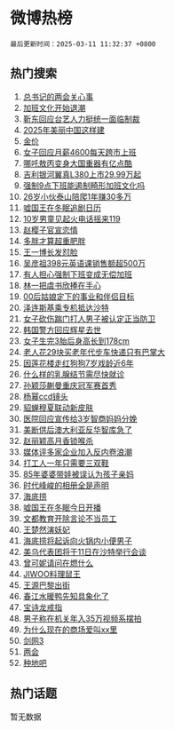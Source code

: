 # 微博热榜

`最后更新时间：2025-03-11 11:32:37 +0800`

## 热门搜索

1. [总书记的两会关心事](https://m.weibo.cn/search?containerid=100103type%3D1%26t%3D10%26q%3D%23%E6%80%BB%E4%B9%A6%E8%AE%B0%E7%9A%84%E4%B8%A4%E4%BC%9A%E5%85%B3%E5%BF%83%E4%BA%8B%23&stream_entry_id=51&isnewpage=1&extparam=seat%3D1%26pos%3D0%26filter_type%3Drealtimehot%26q%3D%2523%25E6%2580%25BB%25E4%25B9%25A6%25E8%25AE%25B0%25E7%259A%2584%25E4%25B8%25A4%25E4%25BC%259A%25E5%2585%25B3%25E5%25BF%2583%25E4%25BA%258B%2523%26stream_entry_id%3D51%26cate%3D10103%26c_type%3D51%26dgr%3D0%26display_time%3D1741663955%26pre_seqid%3D17416639558690416478336)
1. [加班文化开始退潮](https://m.weibo.cn/search?containerid=100103type%3D1%26t%3D10%26q%3D%23%E5%8A%A0%E7%8F%AD%E6%96%87%E5%8C%96%E5%BC%80%E5%A7%8B%E9%80%80%E6%BD%AE%23&stream_entry_id=31&isnewpage=1&extparam=seat%3D1%26cate%3D5001%26band_rank%3D1%26q%3D%2523%25E5%258A%25A0%25E7%258F%25AD%25E6%2596%2587%25E5%258C%2596%25E5%25BC%2580%25E5%25A7%258B%25E9%2580%2580%25E6%25BD%25AE%2523%26stream_entry_id%3D31%26flag%3D1%26filter_type%3Drealtimehot%26c_type%3D31%26realpos%3D1%26pos%3D0%26lcate%3D5001%26dgr%3D0%26display_time%3D1741663955%26pre_seqid%3D17416639558690416478336)
1. [靳东回应台艺人力挺统一面临制裁](https://m.weibo.cn/search?containerid=100103type%3D1%26t%3D10%26q%3D%23%E9%9D%B3%E4%B8%9C%E5%9B%9E%E5%BA%94%E5%8F%B0%E8%89%BA%E4%BA%BA%E5%8A%9B%E6%8C%BA%E7%BB%9F%E4%B8%80%E9%9D%A2%E4%B8%B4%E5%88%B6%E8%A3%81%23&stream_entry_id=31&isnewpage=1&extparam=seat%3D1%26cate%3D5001%26band_rank%3D2%26q%3D%2523%25E9%259D%25B3%25E4%25B8%259C%25E5%259B%259E%25E5%25BA%2594%25E5%258F%25B0%25E8%2589%25BA%25E4%25BA%25BA%25E5%258A%259B%25E6%258C%25BA%25E7%25BB%259F%25E4%25B8%2580%25E9%259D%25A2%25E4%25B8%25B4%25E5%2588%25B6%25E8%25A3%2581%2523%26stream_entry_id%3D31%26flag%3D1%26filter_type%3Drealtimehot%26c_type%3D31%26realpos%3D2%26pos%3D1%26lcate%3D5001%26dgr%3D0%26display_time%3D1741663955%26pre_seqid%3D17416639558690416478336)
1. [2025年美丽中国这样建](https://m.weibo.cn/search?containerid=100103type%3D1%26t%3D10%26q%3D%232025%E5%B9%B4%E7%BE%8E%E4%B8%BD%E4%B8%AD%E5%9B%BD%E8%BF%99%E6%A0%B7%E5%BB%BA%23&stream_entry_id=31&isnewpage=1&extparam=seat%3D1%26cate%3D5001%26band_rank%3D3%26q%3D%25232025%25E5%25B9%25B4%25E7%25BE%258E%25E4%25B8%25BD%25E4%25B8%25AD%25E5%259B%25BD%25E8%25BF%2599%25E6%25A0%25B7%25E5%25BB%25BA%2523%26stream_entry_id%3D31%26flag%3D0%26filter_type%3Drealtimehot%26c_type%3D31%26realpos%3D3%26pos%3D2%26lcate%3D5001%26dgr%3D0%26display_time%3D1741663955%26pre_seqid%3D17416639558690416478336)
1. [金价](https://m.weibo.cn/search?containerid=100103type%3D1%26t%3D10%26q%3D%E9%87%91%E4%BB%B7&stream_entry_id=31&isnewpage=1&extparam=seat%3D1%26cate%3D5001%26band_rank%3D4%26q%3D%25E9%2587%2591%25E4%25BB%25B7%26stream_entry_id%3D31%26flag%3D1%26filter_type%3Drealtimehot%26c_type%3D31%26realpos%3D4%26pos%3D3%26lcate%3D5001%26dgr%3D0%26display_time%3D1741663955%26pre_seqid%3D17416639558690416478336)
1. [女子回应月薪4600每天跨市上班](https://m.weibo.cn/search?containerid=100103type%3D1%26t%3D10%26q%3D%23%E5%A5%B3%E5%AD%90%E5%9B%9E%E5%BA%94%E6%9C%88%E8%96%AA4600%E6%AF%8F%E5%A4%A9%E8%B7%A8%E5%B8%82%E4%B8%8A%E7%8F%AD%23&stream_entry_id=31&isnewpage=1&extparam=seat%3D1%26cate%3D5001%26band_rank%3D5%26q%3D%2523%25E5%25A5%25B3%25E5%25AD%2590%25E5%259B%259E%25E5%25BA%2594%25E6%259C%2588%25E8%2596%25AA4600%25E6%25AF%258F%25E5%25A4%25A9%25E8%25B7%25A8%25E5%25B8%2582%25E4%25B8%258A%25E7%258F%25AD%2523%26stream_entry_id%3D31%26flag%3D0%26filter_type%3Drealtimehot%26c_type%3D31%26realpos%3D5%26pos%3D4%26lcate%3D5001%26dgr%3D0%26display_time%3D1741663955%26pre_seqid%3D17416639558690416478336)
1. [哪吒敖丙变身大国重器有亿点酷](https://m.weibo.cn/search?containerid=100103type%3D1%26t%3D10%26q%3D%23%E5%93%AA%E5%90%92%E6%95%96%E4%B8%99%E5%8F%98%E8%BA%AB%E5%A4%A7%E5%9B%BD%E9%87%8D%E5%99%A8%E6%9C%89%E4%BA%BF%E7%82%B9%E9%85%B7%23&stream_entry_id=31&isnewpage=1&extparam=seat%3D1%26cate%3D5001%26band_rank%3D6%26q%3D%2523%25E5%2593%25AA%25E5%2590%2592%25E6%2595%2596%25E4%25B8%2599%25E5%258F%2598%25E8%25BA%25AB%25E5%25A4%25A7%25E5%259B%25BD%25E9%2587%258D%25E5%2599%25A8%25E6%259C%2589%25E4%25BA%25BF%25E7%2582%25B9%25E9%2585%25B7%2523%26stream_entry_id%3D31%26flag%3D1%26filter_type%3Drealtimehot%26c_type%3D31%26realpos%3D6%26pos%3D5%26lcate%3D5001%26dgr%3D0%26display_time%3D1741663955%26pre_seqid%3D17416639558690416478336)
1. [吉利银河翼真L380上市29.99万起](https://m.weibo.cn/search?containerid=100103type%3D1%26t%3D10%26q%3D%23%E5%90%89%E5%88%A9%E9%93%B6%E6%B2%B3%E7%BF%BC%E7%9C%9FL380%E4%B8%8A%E5%B8%8229.99%E4%B8%87%E8%B5%B7%23&stream_entry_id=31&isnewpage=1&extparam=seat%3D1%26cate%3D5001%26band_rank%3D7%26q%3D%2523%25E5%2590%2589%25E5%2588%25A9%25E9%2593%25B6%25E6%25B2%25B3%25E7%25BF%25BC%25E7%259C%259FL380%25E4%25B8%258A%25E5%25B8%258229.99%25E4%25B8%2587%25E8%25B5%25B7%2523%26stream_entry_id%3D31%26is_ad_pos%3D1%26pos%3D6%26topic_ad%3D1%26c_type%3D31%26adid%3D278827%26filter_type%3Drealtimehot%26lcate%3D5001%26dgr%3D0%26display_time%3D1741663955%26pre_seqid%3D17416639558690416478336)
1. [强制9点下班能遏制畸形加班文化吗](https://m.weibo.cn/search?containerid=100103type%3D1%26t%3D10%26q%3D%23%E5%BC%BA%E5%88%B69%E7%82%B9%E4%B8%8B%E7%8F%AD%E8%83%BD%E9%81%8F%E5%88%B6%E7%95%B8%E5%BD%A2%E5%8A%A0%E7%8F%AD%E6%96%87%E5%8C%96%E5%90%97%23&stream_entry_id=31&isnewpage=1&extparam=seat%3D1%26cate%3D5001%26band_rank%3D7%26q%3D%2523%25E5%25BC%25BA%25E5%2588%25B69%25E7%2582%25B9%25E4%25B8%258B%25E7%258F%25AD%25E8%2583%25BD%25E9%2581%258F%25E5%2588%25B6%25E7%2595%25B8%25E5%25BD%25A2%25E5%258A%25A0%25E7%258F%25AD%25E6%2596%2587%25E5%258C%2596%25E5%2590%2597%2523%26stream_entry_id%3D31%26flag%3D0%26filter_type%3Drealtimehot%26c_type%3D31%26realpos%3D7%26pos%3D7%26lcate%3D5001%26dgr%3D0%26display_time%3D1741663955%26pre_seqid%3D17416639558690416478336)
1. [26岁小伙泰山陪爬1年赚30多万](https://m.weibo.cn/search?containerid=100103type%3D1%26t%3D10%26q%3D%2326%E5%B2%81%E5%B0%8F%E4%BC%99%E6%B3%B0%E5%B1%B1%E9%99%AA%E7%88%AC1%E5%B9%B4%E8%B5%9A30%E5%A4%9A%E4%B8%87%23&stream_entry_id=31&isnewpage=1&extparam=seat%3D1%26cate%3D5001%26band_rank%3D8%26q%3D%252326%25E5%25B2%2581%25E5%25B0%258F%25E4%25BC%2599%25E6%25B3%25B0%25E5%25B1%25B1%25E9%2599%25AA%25E7%2588%25AC1%25E5%25B9%25B4%25E8%25B5%259A30%25E5%25A4%259A%25E4%25B8%2587%2523%26stream_entry_id%3D31%26flag%3D0%26filter_type%3Drealtimehot%26c_type%3D31%26realpos%3D8%26pos%3D8%26lcate%3D5001%26dgr%3D0%26display_time%3D1741663955%26pre_seqid%3D17416639558690416478336)
1. [嘘国王在冬眠追剧日历](https://m.weibo.cn/search?containerid=100103type%3D1%26t%3D10%26q%3D%E5%98%98%E5%9B%BD%E7%8E%8B%E5%9C%A8%E5%86%AC%E7%9C%A0%E8%BF%BD%E5%89%A7%E6%97%A5%E5%8E%86&stream_entry_id=31&isnewpage=1&extparam=seat%3D1%26cate%3D5001%26band_rank%3D9%26q%3D%25E5%2598%2598%25E5%259B%25BD%25E7%258E%258B%25E5%259C%25A8%25E5%2586%25AC%25E7%259C%25A0%25E8%25BF%25BD%25E5%2589%25A7%25E6%2597%25A5%25E5%258E%2586%26stream_entry_id%3D31%26flag%3D1%26filter_type%3Drealtimehot%26c_type%3D31%26realpos%3D9%26pos%3D9%26lcate%3D5001%26dgr%3D0%26display_time%3D1741663955%26pre_seqid%3D17416639558690416478336)
1. [10岁男童见起火电话摇来119](https://m.weibo.cn/search?containerid=100103type%3D1%26t%3D10%26q%3D%2310%E5%B2%81%E7%94%B7%E7%AB%A5%E8%A7%81%E8%B5%B7%E7%81%AB%E7%94%B5%E8%AF%9D%E6%91%87%E6%9D%A5119%23&stream_entry_id=31&isnewpage=1&extparam=seat%3D1%26cate%3D5001%26band_rank%3D10%26q%3D%252310%25E5%25B2%2581%25E7%2594%25B7%25E7%25AB%25A5%25E8%25A7%2581%25E8%25B5%25B7%25E7%2581%25AB%25E7%2594%25B5%25E8%25AF%259D%25E6%2591%2587%25E6%259D%25A5119%2523%26stream_entry_id%3D31%26flag%3D1%26filter_type%3Drealtimehot%26c_type%3D31%26realpos%3D10%26pos%3D10%26lcate%3D5001%26dgr%3D0%26display_time%3D1741663955%26pre_seqid%3D17416639558690416478336)
1. [赵樱子官宣恋情](https://m.weibo.cn/search?containerid=100103type%3D1%26t%3D10%26q%3D%23%E8%B5%B5%E6%A8%B1%E5%AD%90%E5%AE%98%E5%AE%A3%E6%81%8B%E6%83%85%23&stream_entry_id=31&isnewpage=1&extparam=seat%3D1%26cate%3D5001%26band_rank%3D11%26q%3D%2523%25E8%25B5%25B5%25E6%25A8%25B1%25E5%25AD%2590%25E5%25AE%2598%25E5%25AE%25A3%25E6%2581%258B%25E6%2583%2585%2523%26stream_entry_id%3D31%26flag%3D0%26filter_type%3Drealtimehot%26c_type%3D31%26realpos%3D11%26pos%3D11%26lcate%3D5001%26dgr%3D0%26display_time%3D1741663955%26pre_seqid%3D17416639558690416478336)
1. [多胖才算超重肥胖](https://m.weibo.cn/search?containerid=100103type%3D1%26t%3D10%26q%3D%23%E5%A4%9A%E8%83%96%E6%89%8D%E7%AE%97%E8%B6%85%E9%87%8D%E8%82%A5%E8%83%96%23&stream_entry_id=31&isnewpage=1&extparam=seat%3D1%26cate%3D5001%26band_rank%3D12%26q%3D%2523%25E5%25A4%259A%25E8%2583%2596%25E6%2589%258D%25E7%25AE%2597%25E8%25B6%2585%25E9%2587%258D%25E8%2582%25A5%25E8%2583%2596%2523%26stream_entry_id%3D31%26flag%3D0%26filter_type%3Drealtimehot%26c_type%3D31%26realpos%3D12%26pos%3D12%26lcate%3D5001%26dgr%3D0%26display_time%3D1741663955%26pre_seqid%3D17416639558690416478336)
1. [王一博长发怼脸](https://m.weibo.cn/search?containerid=100103type%3D1%26t%3D10%26q%3D%23%E7%8E%8B%E4%B8%80%E5%8D%9A%E9%95%BF%E5%8F%91%E6%80%BC%E8%84%B8%23&stream_entry_id=31&isnewpage=1&extparam=seat%3D1%26cate%3D5001%26band_rank%3D13%26q%3D%2523%25E7%258E%258B%25E4%25B8%2580%25E5%258D%259A%25E9%2595%25BF%25E5%258F%2591%25E6%2580%25BC%25E8%2584%25B8%2523%26stream_entry_id%3D31%26flag%3D1%26filter_type%3Drealtimehot%26c_type%3D31%26realpos%3D13%26pos%3D13%26lcate%3D5001%26dgr%3D0%26display_time%3D1741663955%26pre_seqid%3D17416639558690416478336)
1. [吴彦祖398元英语课销售额超500万](https://m.weibo.cn/search?containerid=100103type%3D1%26t%3D10%26q%3D%23%E5%90%B4%E5%BD%A6%E7%A5%96398%E5%85%83%E8%8B%B1%E8%AF%AD%E8%AF%BE%E9%94%80%E5%94%AE%E9%A2%9D%E8%B6%85500%E4%B8%87%23&stream_entry_id=31&isnewpage=1&extparam=seat%3D1%26cate%3D5001%26band_rank%3D14%26q%3D%2523%25E5%2590%25B4%25E5%25BD%25A6%25E7%25A5%2596398%25E5%2585%2583%25E8%258B%25B1%25E8%25AF%25AD%25E8%25AF%25BE%25E9%2594%2580%25E5%2594%25AE%25E9%25A2%259D%25E8%25B6%2585500%25E4%25B8%2587%2523%26stream_entry_id%3D31%26flag%3D0%26filter_type%3Drealtimehot%26c_type%3D31%26realpos%3D14%26pos%3D14%26lcate%3D5001%26dgr%3D0%26display_time%3D1741663955%26pre_seqid%3D17416639558690416478336)
1. [有人担心强制下班变成无偿加班](https://m.weibo.cn/search?containerid=100103type%3D1%26t%3D10%26q%3D%23%E6%9C%89%E4%BA%BA%E6%8B%85%E5%BF%83%E5%BC%BA%E5%88%B6%E4%B8%8B%E7%8F%AD%E5%8F%98%E6%88%90%E6%97%A0%E5%81%BF%E5%8A%A0%E7%8F%AD%23&stream_entry_id=31&isnewpage=1&extparam=seat%3D1%26cate%3D5001%26band_rank%3D15%26q%3D%2523%25E6%259C%2589%25E4%25BA%25BA%25E6%258B%2585%25E5%25BF%2583%25E5%25BC%25BA%25E5%2588%25B6%25E4%25B8%258B%25E7%258F%25AD%25E5%258F%2598%25E6%2588%2590%25E6%2597%25A0%25E5%2581%25BF%25E5%258A%25A0%25E7%258F%25AD%2523%26stream_entry_id%3D31%26flag%3D1%26filter_type%3Drealtimehot%26c_type%3D31%26realpos%3D15%26pos%3D15%26lcate%3D5001%26dgr%3D0%26display_time%3D1741663955%26pre_seqid%3D17416639558690416478336)
1. [林一把虞书欣捧在手心](https://m.weibo.cn/search?containerid=100103type%3D1%26t%3D10%26q%3D%23%E6%9E%97%E4%B8%80%E6%8A%8A%E8%99%9E%E4%B9%A6%E6%AC%A3%E6%8D%A7%E5%9C%A8%E6%89%8B%E5%BF%83%23&stream_entry_id=31&isnewpage=1&extparam=seat%3D1%26cate%3D5001%26band_rank%3D16%26q%3D%2523%25E6%259E%2597%25E4%25B8%2580%25E6%258A%258A%25E8%2599%259E%25E4%25B9%25A6%25E6%25AC%25A3%25E6%258D%25A7%25E5%259C%25A8%25E6%2589%258B%25E5%25BF%2583%2523%26stream_entry_id%3D31%26flag%3D1%26filter_type%3Drealtimehot%26c_type%3D31%26realpos%3D16%26pos%3D16%26lcate%3D5001%26dgr%3D0%26display_time%3D1741663955%26pre_seqid%3D17416639558690416478336)
1. [00后姑娘定下的事业和伴侣目标](https://m.weibo.cn/search?containerid=100103type%3D1%26t%3D10%26q%3D%2300%E5%90%8E%E5%A7%91%E5%A8%98%E5%AE%9A%E4%B8%8B%E7%9A%84%E4%BA%8B%E4%B8%9A%E5%92%8C%E4%BC%B4%E4%BE%A3%E7%9B%AE%E6%A0%87%23&stream_entry_id=31&isnewpage=1&extparam=seat%3D1%26cate%3D5001%26band_rank%3D17%26q%3D%252300%25E5%2590%258E%25E5%25A7%2591%25E5%25A8%2598%25E5%25AE%259A%25E4%25B8%258B%25E7%259A%2584%25E4%25BA%258B%25E4%25B8%259A%25E5%2592%258C%25E4%25BC%25B4%25E4%25BE%25A3%25E7%259B%25AE%25E6%25A0%2587%2523%26stream_entry_id%3D31%26flag%3D0%26filter_type%3Drealtimehot%26c_type%3D31%26realpos%3D17%26pos%3D17%26lcate%3D5001%26dgr%3D0%26display_time%3D1741663955%26pre_seqid%3D17416639558690416478336)
1. [泽连斯基乘专机抵达沙特](https://m.weibo.cn/search?containerid=100103type%3D1%26t%3D10%26q%3D%23%E6%B3%BD%E8%BF%9E%E6%96%AF%E5%9F%BA%E4%B9%98%E4%B8%93%E6%9C%BA%E6%8A%B5%E8%BE%BE%E6%B2%99%E7%89%B9%23&stream_entry_id=31&isnewpage=1&extparam=seat%3D1%26cate%3D5001%26band_rank%3D18%26q%3D%2523%25E6%25B3%25BD%25E8%25BF%259E%25E6%2596%25AF%25E5%259F%25BA%25E4%25B9%2598%25E4%25B8%2593%25E6%259C%25BA%25E6%258A%25B5%25E8%25BE%25BE%25E6%25B2%2599%25E7%2589%25B9%2523%26stream_entry_id%3D31%26flag%3D1%26filter_type%3Drealtimehot%26c_type%3D31%26realpos%3D18%26pos%3D18%26lcate%3D5001%26dgr%3D0%26display_time%3D1741663955%26pre_seqid%3D17416639558690416478336)
1. [女子砍伤踹门打人男子被认定正当防卫](https://m.weibo.cn/search?containerid=100103type%3D1%26t%3D10%26q%3D%23%E5%A5%B3%E5%AD%90%E7%A0%8D%E4%BC%A4%E8%B8%B9%E9%97%A8%E6%89%93%E4%BA%BA%E7%94%B7%E5%AD%90%E8%A2%AB%E8%AE%A4%E5%AE%9A%E6%AD%A3%E5%BD%93%E9%98%B2%E5%8D%AB%23&stream_entry_id=31&isnewpage=1&extparam=seat%3D1%26cate%3D5001%26band_rank%3D19%26q%3D%2523%25E5%25A5%25B3%25E5%25AD%2590%25E7%25A0%258D%25E4%25BC%25A4%25E8%25B8%25B9%25E9%2597%25A8%25E6%2589%2593%25E4%25BA%25BA%25E7%2594%25B7%25E5%25AD%2590%25E8%25A2%25AB%25E8%25AE%25A4%25E5%25AE%259A%25E6%25AD%25A3%25E5%25BD%2593%25E9%2598%25B2%25E5%258D%25AB%2523%26stream_entry_id%3D31%26flag%3D0%26filter_type%3Drealtimehot%26c_type%3D31%26realpos%3D19%26pos%3D19%26lcate%3D5001%26dgr%3D0%26display_time%3D1741663955%26pre_seqid%3D17416639558690416478336)
1. [韩国警方回应辉星去世](https://m.weibo.cn/search?containerid=100103type%3D1%26t%3D10%26q%3D%23%E9%9F%A9%E5%9B%BD%E8%AD%A6%E6%96%B9%E5%9B%9E%E5%BA%94%E8%BE%89%E6%98%9F%E5%8E%BB%E4%B8%96%23&stream_entry_id=31&isnewpage=1&extparam=seat%3D1%26cate%3D5001%26band_rank%3D20%26q%3D%2523%25E9%259F%25A9%25E5%259B%25BD%25E8%25AD%25A6%25E6%2596%25B9%25E5%259B%259E%25E5%25BA%2594%25E8%25BE%2589%25E6%2598%259F%25E5%258E%25BB%25E4%25B8%2596%2523%26stream_entry_id%3D31%26flag%3D0%26filter_type%3Drealtimehot%26c_type%3D31%26realpos%3D20%26pos%3D20%26lcate%3D5001%26dgr%3D0%26display_time%3D1741663955%26pre_seqid%3D17416639558690416478336)
1. [女子生完3胎后身高长到178cm](https://m.weibo.cn/search?containerid=100103type%3D1%26t%3D10%26q%3D%23%E5%A5%B3%E5%AD%90%E7%94%9F%E5%AE%8C3%E8%83%8E%E5%90%8E%E8%BA%AB%E9%AB%98%E9%95%BF%E5%88%B0178cm%23&stream_entry_id=31&isnewpage=1&extparam=seat%3D1%26cate%3D5001%26band_rank%3D21%26q%3D%2523%25E5%25A5%25B3%25E5%25AD%2590%25E7%2594%259F%25E5%25AE%258C3%25E8%2583%258E%25E5%2590%258E%25E8%25BA%25AB%25E9%25AB%2598%25E9%2595%25BF%25E5%2588%25B0178cm%2523%26stream_entry_id%3D31%26flag%3D1%26filter_type%3Drealtimehot%26c_type%3D31%26realpos%3D21%26pos%3D21%26lcate%3D5001%26dgr%3D0%26display_time%3D1741663955%26pre_seqid%3D17416639558690416478336)
1. [老人花29块买老年代步车快递只有巴掌大](https://m.weibo.cn/search?containerid=100103type%3D1%26t%3D10%26q%3D%23%E8%80%81%E4%BA%BA%E8%8A%B129%E5%9D%97%E4%B9%B0%E8%80%81%E5%B9%B4%E4%BB%A3%E6%AD%A5%E8%BD%A6%E5%BF%AB%E9%80%92%E5%8F%AA%E6%9C%89%E5%B7%B4%E6%8E%8C%E5%A4%A7%23&stream_entry_id=31&isnewpage=1&extparam=seat%3D1%26cate%3D5001%26band_rank%3D22%26q%3D%2523%25E8%2580%2581%25E4%25BA%25BA%25E8%258A%25B129%25E5%259D%2597%25E4%25B9%25B0%25E8%2580%2581%25E5%25B9%25B4%25E4%25BB%25A3%25E6%25AD%25A5%25E8%25BD%25A6%25E5%25BF%25AB%25E9%2580%2592%25E5%258F%25AA%25E6%259C%2589%25E5%25B7%25B4%25E6%258E%258C%25E5%25A4%25A7%2523%26stream_entry_id%3D31%26flag%3D1%26filter_type%3Drealtimehot%26c_type%3D31%26realpos%3D22%26pos%3D22%26lcate%3D5001%26dgr%3D0%26display_time%3D1741663955%26pre_seqid%3D17416639558690416478336)
1. [因莲花楼走红狗狗7岁戏龄近6年](https://m.weibo.cn/search?containerid=100103type%3D1%26t%3D10%26q%3D%23%E5%9B%A0%E8%8E%B2%E8%8A%B1%E6%A5%BC%E8%B5%B0%E7%BA%A2%E7%8B%97%E7%8B%977%E5%B2%81%E6%88%8F%E9%BE%84%E8%BF%916%E5%B9%B4%23&stream_entry_id=31&isnewpage=1&extparam=seat%3D1%26cate%3D5001%26band_rank%3D23%26q%3D%2523%25E5%259B%25A0%25E8%258E%25B2%25E8%258A%25B1%25E6%25A5%25BC%25E8%25B5%25B0%25E7%25BA%25A2%25E7%258B%2597%25E7%258B%25977%25E5%25B2%2581%25E6%2588%258F%25E9%25BE%2584%25E8%25BF%25916%25E5%25B9%25B4%2523%26stream_entry_id%3D31%26flag%3D1%26filter_type%3Drealtimehot%26c_type%3D31%26realpos%3D23%26pos%3D23%26lcate%3D5001%26dgr%3D0%26display_time%3D1741663955%26pre_seqid%3D17416639558690416478336)
1. [什么样的乳腺结节需尽快就诊](https://m.weibo.cn/search?containerid=100103type%3D1%26t%3D10%26q%3D%23%E4%BB%80%E4%B9%88%E6%A0%B7%E7%9A%84%E4%B9%B3%E8%85%BA%E7%BB%93%E8%8A%82%E9%9C%80%E5%B0%BD%E5%BF%AB%E5%B0%B1%E8%AF%8A%23&stream_entry_id=31&isnewpage=1&extparam=seat%3D1%26cate%3D5001%26band_rank%3D24%26q%3D%2523%25E4%25BB%2580%25E4%25B9%2588%25E6%25A0%25B7%25E7%259A%2584%25E4%25B9%25B3%25E8%2585%25BA%25E7%25BB%2593%25E8%258A%2582%25E9%259C%2580%25E5%25B0%25BD%25E5%25BF%25AB%25E5%25B0%25B1%25E8%25AF%258A%2523%26stream_entry_id%3D31%26flag%3D0%26filter_type%3Drealtimehot%26c_type%3D31%26realpos%3D24%26pos%3D24%26lcate%3D5001%26dgr%3D0%26display_time%3D1741663955%26pre_seqid%3D17416639558690416478336)
1. [孙颖莎蒯曼重庆冠军赛首秀](https://m.weibo.cn/search?containerid=100103type%3D1%26t%3D10%26q%3D%23%E5%AD%99%E9%A2%96%E8%8E%8E%E8%92%AF%E6%9B%BC%E9%87%8D%E5%BA%86%E5%86%A0%E5%86%9B%E8%B5%9B%E9%A6%96%E7%A7%80%23&stream_entry_id=31&isnewpage=1&extparam=seat%3D1%26cate%3D5001%26band_rank%3D25%26q%3D%2523%25E5%25AD%2599%25E9%25A2%2596%25E8%258E%258E%25E8%2592%25AF%25E6%259B%25BC%25E9%2587%258D%25E5%25BA%2586%25E5%2586%25A0%25E5%2586%259B%25E8%25B5%259B%25E9%25A6%2596%25E7%25A7%2580%2523%26stream_entry_id%3D31%26flag%3D1%26filter_type%3Drealtimehot%26c_type%3D31%26realpos%3D25%26pos%3D25%26lcate%3D5001%26dgr%3D0%26display_time%3D1741663955%26pre_seqid%3D17416639558690416478336)
1. [杨幂ccd镜头](https://m.weibo.cn/search?containerid=100103type%3D1%26t%3D10%26q%3D%23%E6%9D%A8%E5%B9%82ccd%E9%95%9C%E5%A4%B4%23&stream_entry_id=31&isnewpage=1&extparam=seat%3D1%26cate%3D5001%26band_rank%3D26%26q%3D%2523%25E6%259D%25A8%25E5%25B9%2582ccd%25E9%2595%259C%25E5%25A4%25B4%2523%26stream_entry_id%3D31%26flag%3D0%26filter_type%3Drealtimehot%26c_type%3D31%26realpos%3D26%26pos%3D26%26lcate%3D5001%26dgr%3D0%26display_time%3D1741663955%26pre_seqid%3D17416639558690416478336)
1. [貂蝉穆夏联动新皮肤](https://m.weibo.cn/search?containerid=100103type%3D1%26t%3D10%26q%3D%23%E8%B2%82%E8%9D%89%E7%A9%86%E5%A4%8F%E8%81%94%E5%8A%A8%E6%96%B0%E7%9A%AE%E8%82%A4%23&stream_entry_id=31&isnewpage=1&extparam=seat%3D1%26cate%3D5001%26band_rank%3D27%26q%3D%2523%25E8%25B2%2582%25E8%259D%2589%25E7%25A9%2586%25E5%25A4%258F%25E8%2581%2594%25E5%258A%25A8%25E6%2596%25B0%25E7%259A%25AE%25E8%2582%25A4%2523%26stream_entry_id%3D31%26flag%3D1%26filter_type%3Drealtimehot%26c_type%3D31%26realpos%3D27%26pos%3D27%26lcate%3D5001%26dgr%3D0%26display_time%3D1741663955%26pre_seqid%3D17416639558690416478336)
1. [医院回应宣传给3岁智商妈妈分娩](https://m.weibo.cn/search?containerid=100103type%3D1%26t%3D10%26q%3D%23%E5%8C%BB%E9%99%A2%E5%9B%9E%E5%BA%94%E5%AE%A3%E4%BC%A0%E7%BB%993%E5%B2%81%E6%99%BA%E5%95%86%E5%A6%88%E5%A6%88%E5%88%86%E5%A8%A9%23&stream_entry_id=31&isnewpage=1&extparam=seat%3D1%26cate%3D5001%26band_rank%3D28%26q%3D%2523%25E5%258C%25BB%25E9%2599%25A2%25E5%259B%259E%25E5%25BA%2594%25E5%25AE%25A3%25E4%25BC%25A0%25E7%25BB%25993%25E5%25B2%2581%25E6%2599%25BA%25E5%2595%2586%25E5%25A6%2588%25E5%25A6%2588%25E5%2588%2586%25E5%25A8%25A9%2523%26stream_entry_id%3D31%26flag%3D1%26filter_type%3Drealtimehot%26c_type%3D31%26realpos%3D28%26pos%3D28%26lcate%3D5001%26dgr%3D0%26display_time%3D1741663955%26pre_seqid%3D17416639558690416478336)
1. [美断供后澳大利亚反华智库急了](https://m.weibo.cn/search?containerid=100103type%3D1%26t%3D10%26q%3D%23%E7%BE%8E%E6%96%AD%E4%BE%9B%E5%90%8E%E6%BE%B3%E5%A4%A7%E5%88%A9%E4%BA%9A%E5%8F%8D%E5%8D%8E%E6%99%BA%E5%BA%93%E6%80%A5%E4%BA%86%23&stream_entry_id=31&isnewpage=1&extparam=seat%3D1%26cate%3D5001%26band_rank%3D29%26q%3D%2523%25E7%25BE%258E%25E6%2596%25AD%25E4%25BE%259B%25E5%2590%258E%25E6%25BE%25B3%25E5%25A4%25A7%25E5%2588%25A9%25E4%25BA%259A%25E5%258F%258D%25E5%258D%258E%25E6%2599%25BA%25E5%25BA%2593%25E6%2580%25A5%25E4%25BA%2586%2523%26stream_entry_id%3D31%26flag%3D0%26filter_type%3Drealtimehot%26c_type%3D31%26realpos%3D29%26pos%3D29%26lcate%3D5001%26dgr%3D0%26display_time%3D1741663955%26pre_seqid%3D17416639558690416478336)
1. [赵丽颖高月香锁喉杀](https://m.weibo.cn/search?containerid=100103type%3D1%26t%3D10%26q%3D%23%E8%B5%B5%E4%B8%BD%E9%A2%96%E9%AB%98%E6%9C%88%E9%A6%99%E9%94%81%E5%96%89%E6%9D%80%23&stream_entry_id=31&isnewpage=1&extparam=seat%3D1%26cate%3D5001%26band_rank%3D30%26q%3D%2523%25E8%25B5%25B5%25E4%25B8%25BD%25E9%25A2%2596%25E9%25AB%2598%25E6%259C%2588%25E9%25A6%2599%25E9%2594%2581%25E5%2596%2589%25E6%259D%2580%2523%26stream_entry_id%3D31%26flag%3D1%26filter_type%3Drealtimehot%26c_type%3D31%26realpos%3D30%26pos%3D30%26lcate%3D5001%26dgr%3D0%26display_time%3D1741663955%26pre_seqid%3D17416639558690416478336)
1. [媒体评多家企业加入反内卷浪潮](https://m.weibo.cn/search?containerid=100103type%3D1%26t%3D10%26q%3D%23%E5%AA%92%E4%BD%93%E8%AF%84%E5%A4%9A%E5%AE%B6%E4%BC%81%E4%B8%9A%E5%8A%A0%E5%85%A5%E5%8F%8D%E5%86%85%E5%8D%B7%E6%B5%AA%E6%BD%AE%23&stream_entry_id=31&isnewpage=1&extparam=seat%3D1%26cate%3D5001%26band_rank%3D31%26q%3D%2523%25E5%25AA%2592%25E4%25BD%2593%25E8%25AF%2584%25E5%25A4%259A%25E5%25AE%25B6%25E4%25BC%2581%25E4%25B8%259A%25E5%258A%25A0%25E5%2585%25A5%25E5%258F%258D%25E5%2586%2585%25E5%258D%25B7%25E6%25B5%25AA%25E6%25BD%25AE%2523%26stream_entry_id%3D31%26flag%3D1%26filter_type%3Drealtimehot%26c_type%3D31%26realpos%3D31%26pos%3D31%26lcate%3D5001%26dgr%3D0%26display_time%3D1741663955%26pre_seqid%3D17416639558690416478336)
1. [打工人一年只需要三双鞋](https://m.weibo.cn/search?containerid=100103type%3D1%26t%3D10%26q%3D%23%E6%89%93%E5%B7%A5%E4%BA%BA%E4%B8%80%E5%B9%B4%E5%8F%AA%E9%9C%80%E8%A6%81%E4%B8%89%E5%8F%8C%E9%9E%8B%23&stream_entry_id=31&isnewpage=1&extparam=seat%3D1%26cate%3D5001%26band_rank%3D32%26q%3D%2523%25E6%2589%2593%25E5%25B7%25A5%25E4%25BA%25BA%25E4%25B8%2580%25E5%25B9%25B4%25E5%258F%25AA%25E9%259C%2580%25E8%25A6%2581%25E4%25B8%2589%25E5%258F%258C%25E9%259E%258B%2523%26stream_entry_id%3D31%26flag%3D0%26filter_type%3Drealtimehot%26c_type%3D31%26realpos%3D32%26pos%3D32%26lcate%3D5001%26dgr%3D0%26display_time%3D1741663955%26pre_seqid%3D17416639558690416478336)
1. [85年婆婆带娃被误认为孩子亲妈](https://m.weibo.cn/search?containerid=100103type%3D1%26t%3D10%26q%3D%2385%E5%B9%B4%E5%A9%86%E5%A9%86%E5%B8%A6%E5%A8%83%E8%A2%AB%E8%AF%AF%E8%AE%A4%E4%B8%BA%E5%AD%A9%E5%AD%90%E4%BA%B2%E5%A6%88%23&stream_entry_id=31&isnewpage=1&extparam=seat%3D1%26cate%3D5001%26band_rank%3D33%26q%3D%252385%25E5%25B9%25B4%25E5%25A9%2586%25E5%25A9%2586%25E5%25B8%25A6%25E5%25A8%2583%25E8%25A2%25AB%25E8%25AF%25AF%25E8%25AE%25A4%25E4%25B8%25BA%25E5%25AD%25A9%25E5%25AD%2590%25E4%25BA%25B2%25E5%25A6%2588%2523%26stream_entry_id%3D31%26flag%3D0%26filter_type%3Drealtimehot%26c_type%3D31%26realpos%3D33%26pos%3D33%26lcate%3D5001%26dgr%3D0%26display_time%3D1741663955%26pre_seqid%3D17416639558690416478336)
1. [时代峰峻的相册全是声明](https://m.weibo.cn/search?containerid=100103type%3D1%26t%3D10%26q%3D%23%E6%97%B6%E4%BB%A3%E5%B3%B0%E5%B3%BB%E7%9A%84%E7%9B%B8%E5%86%8C%E5%85%A8%E6%98%AF%E5%A3%B0%E6%98%8E%23&stream_entry_id=31&isnewpage=1&extparam=seat%3D1%26cate%3D5001%26band_rank%3D34%26q%3D%2523%25E6%2597%25B6%25E4%25BB%25A3%25E5%25B3%25B0%25E5%25B3%25BB%25E7%259A%2584%25E7%259B%25B8%25E5%2586%258C%25E5%2585%25A8%25E6%2598%25AF%25E5%25A3%25B0%25E6%2598%258E%2523%26stream_entry_id%3D31%26flag%3D1%26filter_type%3Drealtimehot%26c_type%3D31%26realpos%3D34%26pos%3D34%26lcate%3D5001%26dgr%3D0%26display_time%3D1741663955%26pre_seqid%3D17416639558690416478336)
1. [海底捞](https://m.weibo.cn/search?containerid=100103type%3D1%26t%3D10%26q%3D%E6%B5%B7%E5%BA%95%E6%8D%9E&stream_entry_id=31&isnewpage=1&extparam=seat%3D1%26cate%3D5001%26band_rank%3D35%26q%3D%25E6%25B5%25B7%25E5%25BA%2595%25E6%258D%259E%26stream_entry_id%3D31%26flag%3D0%26filter_type%3Drealtimehot%26c_type%3D31%26realpos%3D35%26pos%3D35%26lcate%3D5001%26dgr%3D0%26display_time%3D1741663955%26pre_seqid%3D17416639558690416478336)
1. [嘘国王在冬眠今日开播](https://m.weibo.cn/search?containerid=100103type%3D1%26t%3D10%26q%3D%23%E5%98%98%E5%9B%BD%E7%8E%8B%E5%9C%A8%E5%86%AC%E7%9C%A0%E4%BB%8A%E6%97%A5%E5%BC%80%E6%92%AD%23&stream_entry_id=31&isnewpage=1&extparam=seat%3D1%26cate%3D5001%26band_rank%3D36%26q%3D%2523%25E5%2598%2598%25E5%259B%25BD%25E7%258E%258B%25E5%259C%25A8%25E5%2586%25AC%25E7%259C%25A0%25E4%25BB%258A%25E6%2597%25A5%25E5%25BC%2580%25E6%2592%25AD%2523%26stream_entry_id%3D31%26flag%3D1%26filter_type%3Drealtimehot%26c_type%3D31%26realpos%3D36%26pos%3D36%26lcate%3D5001%26dgr%3D0%26display_time%3D1741663955%26pre_seqid%3D17416639558690416478336)
1. [文都教育开除言论不当员工](https://m.weibo.cn/search?containerid=100103type%3D1%26t%3D10%26q%3D%23%E6%96%87%E9%83%BD%E6%95%99%E8%82%B2%E5%BC%80%E9%99%A4%E8%A8%80%E8%AE%BA%E4%B8%8D%E5%BD%93%E5%91%98%E5%B7%A5%23&stream_entry_id=31&isnewpage=1&extparam=seat%3D1%26cate%3D5001%26band_rank%3D37%26q%3D%2523%25E6%2596%2587%25E9%2583%25BD%25E6%2595%2599%25E8%2582%25B2%25E5%25BC%2580%25E9%2599%25A4%25E8%25A8%2580%25E8%25AE%25BA%25E4%25B8%258D%25E5%25BD%2593%25E5%2591%2598%25E5%25B7%25A5%2523%26stream_entry_id%3D31%26flag%3D1%26filter_type%3Drealtimehot%26c_type%3D31%26realpos%3D37%26pos%3D37%26lcate%3D5001%26dgr%3D0%26display_time%3D1741663955%26pre_seqid%3D17416639558690416478336)
1. [王楚然演妖妃](https://m.weibo.cn/search?containerid=100103type%3D1%26t%3D10%26q%3D%E7%8E%8B%E6%A5%9A%E7%84%B6%E6%BC%94%E5%A6%96%E5%A6%83&stream_entry_id=31&isnewpage=1&extparam=seat%3D1%26cate%3D5001%26band_rank%3D38%26q%3D%25E7%258E%258B%25E6%25A5%259A%25E7%2584%25B6%25E6%25BC%2594%25E5%25A6%2596%25E5%25A6%2583%26stream_entry_id%3D31%26flag%3D0%26filter_type%3Drealtimehot%26c_type%3D31%26realpos%3D38%26pos%3D38%26lcate%3D5001%26dgr%3D0%26display_time%3D1741663955%26pre_seqid%3D17416639558690416478336)
1. [海底捞将起诉向火锅内小便男子](https://m.weibo.cn/search?containerid=100103type%3D1%26t%3D10%26q%3D%23%E6%B5%B7%E5%BA%95%E6%8D%9E%E5%B0%86%E8%B5%B7%E8%AF%89%E5%90%91%E7%81%AB%E9%94%85%E5%86%85%E5%B0%8F%E4%BE%BF%E7%94%B7%E5%AD%90%23&stream_entry_id=31&isnewpage=1&extparam=seat%3D1%26cate%3D5001%26band_rank%3D39%26q%3D%2523%25E6%25B5%25B7%25E5%25BA%2595%25E6%258D%259E%25E5%25B0%2586%25E8%25B5%25B7%25E8%25AF%2589%25E5%2590%2591%25E7%2581%25AB%25E9%2594%2585%25E5%2586%2585%25E5%25B0%258F%25E4%25BE%25BF%25E7%2594%25B7%25E5%25AD%2590%2523%26stream_entry_id%3D31%26flag%3D0%26filter_type%3Drealtimehot%26c_type%3D31%26realpos%3D39%26pos%3D39%26lcate%3D5001%26dgr%3D0%26display_time%3D1741663955%26pre_seqid%3D17416639558690416478336)
1. [美乌代表团将于11日在沙特举行会谈](https://m.weibo.cn/search?containerid=100103type%3D1%26t%3D10%26q%3D%23%E7%BE%8E%E4%B9%8C%E4%BB%A3%E8%A1%A8%E5%9B%A2%E5%B0%86%E4%BA%8E11%E6%97%A5%E5%9C%A8%E6%B2%99%E7%89%B9%E4%B8%BE%E8%A1%8C%E4%BC%9A%E8%B0%88%23&stream_entry_id=31&isnewpage=1&extparam=seat%3D1%26cate%3D5001%26band_rank%3D40%26q%3D%2523%25E7%25BE%258E%25E4%25B9%258C%25E4%25BB%25A3%25E8%25A1%25A8%25E5%259B%25A2%25E5%25B0%2586%25E4%25BA%258E11%25E6%2597%25A5%25E5%259C%25A8%25E6%25B2%2599%25E7%2589%25B9%25E4%25B8%25BE%25E8%25A1%258C%25E4%25BC%259A%25E8%25B0%2588%2523%26stream_entry_id%3D31%26flag%3D1%26filter_type%3Drealtimehot%26c_type%3D31%26realpos%3D40%26pos%3D40%26lcate%3D5001%26dgr%3D0%26display_time%3D1741663955%26pre_seqid%3D17416639558690416478336)
1. [曾可妮请问在燃什么](https://m.weibo.cn/search?containerid=100103type%3D1%26t%3D10%26q%3D%E6%9B%BE%E5%8F%AF%E5%A6%AE%E8%AF%B7%E9%97%AE%E5%9C%A8%E7%87%83%E4%BB%80%E4%B9%88&stream_entry_id=31&isnewpage=1&extparam=seat%3D1%26cate%3D5001%26band_rank%3D41%26q%3D%25E6%259B%25BE%25E5%258F%25AF%25E5%25A6%25AE%25E8%25AF%25B7%25E9%2597%25AE%25E5%259C%25A8%25E7%2587%2583%25E4%25BB%2580%25E4%25B9%2588%26stream_entry_id%3D31%26flag%3D1%26filter_type%3Drealtimehot%26c_type%3D31%26realpos%3D41%26pos%3D41%26lcate%3D5001%26dgr%3D0%26display_time%3D1741663955%26pre_seqid%3D17416639558690416478336)
1. [JIWOO料理鼠王](https://m.weibo.cn/search?containerid=100103type%3D1%26t%3D10%26q%3DJIWOO%E6%96%99%E7%90%86%E9%BC%A0%E7%8E%8B&stream_entry_id=31&isnewpage=1&extparam=seat%3D1%26cate%3D5001%26band_rank%3D42%26q%3DJIWOO%25E6%2596%2599%25E7%2590%2586%25E9%25BC%25A0%25E7%258E%258B%26stream_entry_id%3D31%26flag%3D1%26filter_type%3Drealtimehot%26c_type%3D31%26realpos%3D42%26pos%3D42%26lcate%3D5001%26dgr%3D0%26display_time%3D1741663955%26pre_seqid%3D17416639558690416478336)
1. [王源巴黎出街](https://m.weibo.cn/search?containerid=100103type%3D1%26t%3D10%26q%3D%23%E7%8E%8B%E6%BA%90%E5%B7%B4%E9%BB%8E%E5%87%BA%E8%A1%97%23&stream_entry_id=31&isnewpage=1&extparam=seat%3D1%26cate%3D5001%26band_rank%3D43%26q%3D%2523%25E7%258E%258B%25E6%25BA%2590%25E5%25B7%25B4%25E9%25BB%258E%25E5%2587%25BA%25E8%25A1%2597%2523%26stream_entry_id%3D31%26flag%3D1%26filter_type%3Drealtimehot%26c_type%3D31%26realpos%3D43%26pos%3D43%26lcate%3D5001%26dgr%3D0%26display_time%3D1741663955%26pre_seqid%3D17416639558690416478336)
1. [春江水暖鸭先知具象化了](https://m.weibo.cn/search?containerid=100103type%3D1%26t%3D10%26q%3D%23%E6%98%A5%E6%B1%9F%E6%B0%B4%E6%9A%96%E9%B8%AD%E5%85%88%E7%9F%A5%E5%85%B7%E8%B1%A1%E5%8C%96%E4%BA%86%23&stream_entry_id=31&isnewpage=1&extparam=seat%3D1%26cate%3D5001%26band_rank%3D44%26q%3D%2523%25E6%2598%25A5%25E6%25B1%259F%25E6%25B0%25B4%25E6%259A%2596%25E9%25B8%25AD%25E5%2585%2588%25E7%259F%25A5%25E5%2585%25B7%25E8%25B1%25A1%25E5%258C%2596%25E4%25BA%2586%2523%26stream_entry_id%3D31%26flag%3D0%26filter_type%3Drealtimehot%26c_type%3D31%26realpos%3D44%26pos%3D44%26lcate%3D5001%26dgr%3D0%26display_time%3D1741663955%26pre_seqid%3D17416639558690416478336)
1. [宝诗龙戒指](https://m.weibo.cn/search?containerid=100103type%3D1%26t%3D10%26q%3D%E5%AE%9D%E8%AF%97%E9%BE%99%E6%88%92%E6%8C%87&stream_entry_id=31&isnewpage=1&extparam=seat%3D1%26cate%3D5001%26band_rank%3D45%26q%3D%25E5%25AE%259D%25E8%25AF%2597%25E9%25BE%2599%25E6%2588%2592%25E6%258C%2587%26stream_entry_id%3D31%26flag%3D0%26filter_type%3Drealtimehot%26c_type%3D31%26realpos%3D45%26pos%3D45%26lcate%3D5001%26dgr%3D0%26display_time%3D1741663955%26pre_seqid%3D17416639558690416478336)
1. [男子称在机关年入35万视频系摆拍](https://m.weibo.cn/search?containerid=100103type%3D1%26t%3D10%26q%3D%23%E7%94%B7%E5%AD%90%E7%A7%B0%E5%9C%A8%E6%9C%BA%E5%85%B3%E5%B9%B4%E5%85%A535%E4%B8%87%E8%A7%86%E9%A2%91%E7%B3%BB%E6%91%86%E6%8B%8D%23&stream_entry_id=31&isnewpage=1&extparam=seat%3D1%26cate%3D5001%26band_rank%3D46%26q%3D%2523%25E7%2594%25B7%25E5%25AD%2590%25E7%25A7%25B0%25E5%259C%25A8%25E6%259C%25BA%25E5%2585%25B3%25E5%25B9%25B4%25E5%2585%25A535%25E4%25B8%2587%25E8%25A7%2586%25E9%25A2%2591%25E7%25B3%25BB%25E6%2591%2586%25E6%258B%258D%2523%26stream_entry_id%3D31%26flag%3D0%26filter_type%3Drealtimehot%26c_type%3D31%26realpos%3D46%26pos%3D46%26lcate%3D5001%26dgr%3D0%26display_time%3D1741663955%26pre_seqid%3D17416639558690416478336)
1. [为什么现在的商场爱叫xx里](https://m.weibo.cn/search?containerid=100103type%3D1%26t%3D10%26q%3D%23%E4%B8%BA%E4%BB%80%E4%B9%88%E7%8E%B0%E5%9C%A8%E7%9A%84%E5%95%86%E5%9C%BA%E7%88%B1%E5%8F%ABxx%E9%87%8C%23&stream_entry_id=31&isnewpage=1&extparam=seat%3D1%26cate%3D5001%26band_rank%3D47%26q%3D%2523%25E4%25B8%25BA%25E4%25BB%2580%25E4%25B9%2588%25E7%258E%25B0%25E5%259C%25A8%25E7%259A%2584%25E5%2595%2586%25E5%259C%25BA%25E7%2588%25B1%25E5%258F%25ABxx%25E9%2587%258C%2523%26stream_entry_id%3D31%26flag%3D0%26filter_type%3Drealtimehot%26c_type%3D31%26realpos%3D47%26pos%3D47%26lcate%3D5001%26dgr%3D0%26display_time%3D1741663955%26pre_seqid%3D17416639558690416478336)
1. [剑网3](https://m.weibo.cn/search?containerid=100103type%3D1%26t%3D10%26q%3D%E5%89%91%E7%BD%913&stream_entry_id=31&isnewpage=1&extparam=seat%3D1%26cate%3D5001%26band_rank%3D48%26q%3D%25E5%2589%2591%25E7%25BD%25913%26stream_entry_id%3D31%26flag%3D1%26filter_type%3Drealtimehot%26c_type%3D31%26realpos%3D48%26pos%3D48%26lcate%3D5001%26dgr%3D0%26display_time%3D1741663955%26pre_seqid%3D17416639558690416478336)
1. [两会](https://m.weibo.cn/search?containerid=100103type%3D1%26t%3D10%26q%3D%E4%B8%A4%E4%BC%9A&stream_entry_id=31&isnewpage=1&extparam=seat%3D1%26cate%3D5001%26band_rank%3D49%26q%3D%25E4%25B8%25A4%25E4%25BC%259A%26stream_entry_id%3D31%26flag%3D0%26filter_type%3Drealtimehot%26c_type%3D31%26realpos%3D49%26pos%3D49%26lcate%3D5001%26dgr%3D0%26display_time%3D1741663955%26pre_seqid%3D17416639558690416478336)
1. [种地吧](https://m.weibo.cn/search?containerid=100103type%3D1%26t%3D10%26q%3D%E7%A7%8D%E5%9C%B0%E5%90%A7&stream_entry_id=31&isnewpage=1&extparam=seat%3D1%26cate%3D5001%26band_rank%3D50%26q%3D%25E7%25A7%258D%25E5%259C%25B0%25E5%2590%25A7%26stream_entry_id%3D31%26flag%3D1%26filter_type%3Drealtimehot%26c_type%3D31%26realpos%3D50%26pos%3D50%26lcate%3D5001%26dgr%3D0%26display_time%3D1741663955%26pre_seqid%3D17416639558690416478336)

## 热门话题

暂无数据
